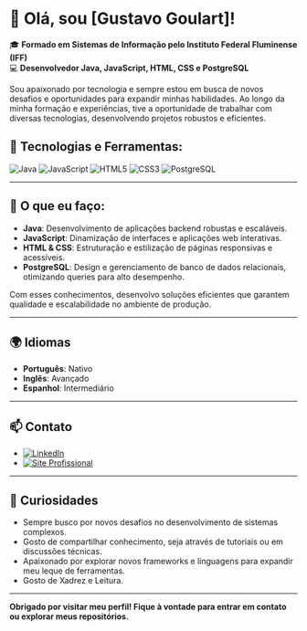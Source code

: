 # 👋 Olá, sou [Gustavo Goulart]!

🎓 **Formado em Sistemas de Informação pelo Instituto Federal Fluminense (IFF)**  
💻 **Desenvolvedor Java, JavaScript, HTML, CSS e PostgreSQL**

Sou apaixonado por tecnologia e sempre estou em busca de novos desafios e oportunidades para expandir minhas habilidades. Ao longo da minha formação e experiências, tive a oportunidade de trabalhar com diversas tecnologias, desenvolvendo projetos robustos e eficientes.

## 🚀 Tecnologias e Ferramentas:

![Java](https://img.shields.io/badge/Java-ED8B00?style=for-the-badge&logo=java&logoColor=white)
![JavaScript](https://img.shields.io/badge/JavaScript-F7DF1E?style=for-the-badge&logo=javascript&logoColor=black)
![HTML5](https://img.shields.io/badge/HTML5-E34F26?style=for-the-badge&logo=html5&logoColor=white)
![CSS3](https://img.shields.io/badge/CSS3-1572B6?style=for-the-badge&logo=css3&logoColor=white)
![PostgreSQL](https://img.shields.io/badge/PostgreSQL-316192?style=for-the-badge&logo=postgresql&logoColor=white)

---

## 🧠 O que eu faço:

- **Java**: Desenvolvimento de aplicações backend robustas e escaláveis.
- **JavaScript**: Dinamização de interfaces e aplicações web interativas.
- **HTML & CSS**: Estruturação e estilização de páginas responsivas e acessíveis.
- **PostgreSQL**: Design e gerenciamento de banco de dados relacionais, otimizando queries para alto desempenho.

Com esses conhecimentos, desenvolvo soluções eficientes que garantem qualidade e escalabilidade no ambiente de produção.

---

## 🌍 Idiomas

- **Português**: Nativo
- **Inglês**: Avançado
- **Espanhol**: Intermediário

---

## 📫 Contato

- [![LinkedIn](https://img.shields.io/badge/LinkedIn-0077B5?style=for-the-badge&logo=linkedin&logoColor=white)](https://www.linkedin.com/in/gustavogmfarias)
- [![Site Profissional](https://img.shields.io/badge/Site_Pessoal-000000?style=for-the-badge&logo=google-chrome&logoColor=white)](https://gugo.dev)

---

## 🌟 Curiosidades

- Sempre busco por novos desafios no desenvolvimento de sistemas complexos.
- Gosto de compartilhar conhecimento, seja através de tutoriais ou em discussões técnicas.
- Apaixonado por explorar novos frameworks e linguagens para expandir meu leque de ferramentas.
- Gosto de Xadrez e Leitura.


---

**Obrigado por visitar meu perfil! Fique à vontade para entrar em contato ou explorar meus repositórios.**
